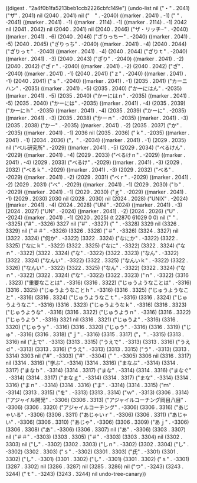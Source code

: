 
((digest . "2a4f0b1fa5213beb1ccb2226cbfc149e") (undo-list nil ("・" . 2041) ("ザ" . 2041) nil (2040 . 2041) nil ("　" . -2040) ((marker . 2041) . -1) ("
" . -2041) ((marker . 2041) . -1) ((marker . 2114) . -1) ((marker . 2114) . -1) 2042 nil (2041 . 2042) nil (2040 . 2041) nil (2040 . 2046) ("ザ・リッチ−" . -2040) ((marker . 2041) . -6) (2040 . 2046) ("ざりっちー" . -2040) ((marker . 2041) . -5) (2040 . 2045) ("ざりっち" . -2040) ((marker . 2041) . -4) (2040 . 2044) ("ざりっｔ" . -2040) ((marker . 2041) . -4) (2040 . 2044) ("ざりｔ" . -2040) ((marker . 2041) . -3) (2040 . 2043) ("ざり" . -2040) ((marker . 2041) . -2) (2040 . 2042) ("ざｒ" . -2040) ((marker . 2041) . -2) (2040 . 2042) ("ざ" . -2040) ((marker . 2041) . -1) (2040 . 2041) ("ｚ" . -2040) ((marker . 2041) . -1) (2040 . 2041) ("ｓ" . -2040) ((marker . 2041) . -1) (2035 . 2041) ("カーニハン" . -2035) ((marker . 2041) . -5) (2035 . 2040) ("かーにはん" . -2035) ((marker . 2041) . -5) (2035 . 2040) ("かーにはｎ" . -2035) ((marker . 2041) . -5) (2035 . 2040) ("かーには" . -2035) ((marker . 2041) . -4) (2035 . 2039) ("かーにｈ" . -2035) ((marker . 2041) . -4) (2035 . 2039) ("かーに" . -2035) ((marker . 2041) . -3) (2035 . 2038) ("かーｎ" . -2035) ((marker . 2041) . -3) (2035 . 2038) ("かー" . -2035) ((marker . 2041) . -2) (2035 . 2037) ("か" . -2035) ((marker . 2041) . -1) 2036 nil (2035 . 2036) ("ｋ" . -2035) ((marker . 2041) . -1) (2034 . 2036) ("，" . -2034) ((marker . 2041) . -1) (2029 . 2035) nil ("ベル研究所" . -2029) ((marker . 2041) . -5) (2029 . 2034) ("べるけん" . -2029) ((marker . 2041) . -4) (2029 . 2033) ("べるけｎ" . -2029) ((marker . 2041) . -4) (2029 . 2033) ("べるけ" . -2029) ((marker . 2041) . -3) (2029 . 2032) ("べるｋ" . -2029) ((marker . 2041) . -3) (2029 . 2032) ("べる" . -2029) ((marker . 2041) . -2) (2029 . 2031) ("べｒ" . -2029) ((marker . 2041) . -2) (2029 . 2031) ("べ" . -2029) ((marker . 2041) . -1) (2029 . 2030) ("ｂ" . -2029) ((marker . 2041) . -1) (2029 . 2030) ("ｇ" . -2029) ((marker . 2041) . -1) (2029 . 2030) 2030 nil (2028 . 2030) nil (2024 . 2028) ("UNIX" . -2024) ((marker . 2041) . -4) (2024 . 2028) ("UNI" . -2024) ((marker . 2041) . -3) (2024 . 2027) ("UN" . -2024) ((marker . 2041) . -2) (2024 . 2026) ("U" . -2024) ((marker . 2041) . -1) (2020 . 2025) (t 22870 61029 0 0) nil ("
" . -3325) ("#" . -3326) 3327 nil ("#" . -3327) (" " . -3328) 3329 nil (3326 . 3329) nil ("＃＃" . -3326) (3326 . 3328) ("＃" . -3326) (3324 . 3327) nil (3322 . 3324) ("何か" . -3322) (3322 . 3324) ("なにか" . -3322) (3322 . 3325) ("なにｋ" . -3322) (3322 . 3325) ("なに" . -3322) (3322 . 3324) ("なｎ" . -3322) (3322 . 3324) ("な" . -3322) (3322 . 3323) ("なん" . -3322) (3322 . 3324) ("なんい" . -3322) (3322 . 3325) ("なんいｋ" . -3322) (3322 . 3326) ("なんい" . -3322) (3322 . 3325) ("なん" . -3322) (3322 . 3324) ("なｎ" . -3322) (3322 . 3324) ("な" . -3322) (3322 . 3323) ("ｎ" . -3322) (3316 . 3323) ("重要なことは" . -3316) (3316 . 3322) ("じゅうようなことは" . -3316) (3316 . 3325) ("じゅうようなことｈ" . -3316) (3316 . 3325) ("じゅうようなこと" . -3316) (3316 . 3324) ("じゅうようなこｔ" . -3316) (3316 . 3324) ("じゅうようなこ" . -3316) (3316 . 3323) ("じゅうようなｋ" . -3316) (3316 . 3323) ("じゅうような" . -3316) (3316 . 3322) ("じゅうようｎ" . -3316) (3316 . 3322) ("じゅうよう" . -3316) 3321 nil (3316 . 3321) ("じゅうよ" . -3316) (3316 . 3320) ("じゅうｙ" . -3316) (3316 . 3320) ("じゅう" . -3316) (3316 . 3319) ("じゅ" . -3316) (3316 . 3318) ("ｊ" . -3316) (3315 . 3317) ("，" . -3315) (3313 . 3316) nil ("上で" . -3313) (3313 . 3315) ("うえで" . -3313) (3313 . 3316) ("うえｄ" . -3313) (3313 . 3316) ("うえ" . -3313) (3313 . 3315) ("う" . -3313) (3313 . 3314) 3303 nil ("#" . -3303) ("#" . -3304) (" " . -3305) 3306 nil (3316 . 3317) nil (3314 . 3316) ("学ぶ" . -3314) (3314 . 3316) ("まなぶ" . -3314) (3314 . 3317) ("まなｂ" . -3314) (3314 . 3317) ("まな" . -3314) (3314 . 3316) ("まなぐ" . -3314) (3314 . 3317) ("まなｇ" . -3314) (3314 . 3317) ("まな" . -3314) (3314 . 3316) ("まｎ" . -3314) (3314 . 3316) ("ま" . -3314) (3314 . 3315) ("ｍ" . -3314) (3313 . 3315) ("を" . -3313) (3313 . 3314) ("ｗ" . -3313) (3306 . 3314) ("アジャイル開発" . -3306) (3306 . 3313) ("アジャイルコーチング岡目八目" . -3306) (3306 . 3320) ("アジャイルコーチング" . -3306) (3306 . 3316) ("あじゃいる" . -3306) (3306 . 3311) ("あじゃいｒ" . -3306) (3306 . 3311) ("あじゃい" . -3306) (3306 . 3310) ("あじゃ" . -3306) (3306 . 3309) ("あｊ" . -3306) (3306 . 3308) ("あ" . -3306) (3306 . 3307) nil ("あ" . -3306) (3303 . 3307) nil ("＃＃" . -3303) (3303 . 3305) ("＃" . -3303) (3303 . 3304) nil (3302 . 3303) nil ("し" . -3302) (3302 . 3303) ("しｎ" . -3302) (3302 . 3304) ("し" . -3302) (3302 . 3303) ("ｓ" . -3302) (3301 . 3303) ("氏" . -3301) (3301 . 3302) ("し" . -3301) (3301 . 3302) ("し" . -3301) (3301 . 3302) ("ｓ" . -3301) (3287 . 3302) nil (3286 . 3287) nil (3285 . 3286) nil ("つ" . -3243) (3243 . 3244) ("ｔ" . -3243) (3243 . 3244) nil undo-tree-canary))
